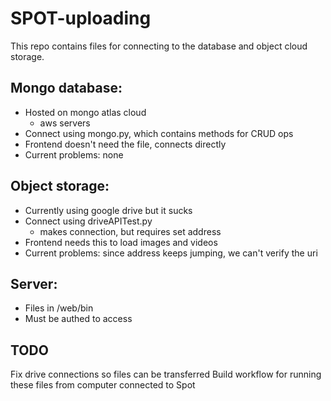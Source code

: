 # SPOT-uploading
This repo contains files for connecting to the database and object cloud storage.

## Mongo database: ##
* Hosted on mongo atlas cloud
  * aws servers
* Connect using mongo.py, which contains methods for CRUD ops
* Frontend doesn't need the file, connects directly
* Current problems: none

## Object storage: ##
* Currently using google drive but it sucks
* Connect using driveAPITest.py
  * makes connection, but requires set address
* Frontend needs this to load images and videos
* Current problems: since address keeps jumping, we can't verify the uri

## Server: ##
* Files in /web/bin
* Must be authed to access

## TODO ##
Fix drive connections so files can be transferred
Build workflow for running these files from computer connected to Spot
